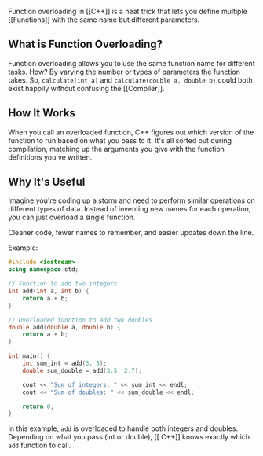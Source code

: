 Function overloading in [[C++]] is a neat trick that lets you define multiple [[Functions]] with the same name but different parameters. 

## What is Function Overloading?

Function overloading allows you to use the same function name for different tasks. How? By varying the number or types of parameters the function takes. So, `calculate(int a)` and `calculate(double a, double b)` could both exist happily without confusing the [[Compiler]].

## How It Works

When you call an overloaded function, C++ figures out which version of the function to run based on what you pass to it. It's all sorted out during compilation, matching up the arguments you give with the function definitions you've written.

## Why It's Useful

Imagine you're coding up a storm and need to perform similar operations on different types of data. Instead of inventing new names for each operation, you can just overload a single function. 

Cleaner code, fewer names to remember, and easier updates down the line.

Example:
```cpp
#include <iostream>
using namespace std;

// Function to add two integers
int add(int a, int b) {
    return a + b;
}

// Overloaded function to add two doubles
double add(double a, double b) {
    return a + b;
}

int main() {
    int sum_int = add(3, 5);
    double sum_double = add(3.5, 2.7);

    cout << "Sum of integers: " << sum_int << endl;
    cout << "Sum of doubles: " << sum_double << endl;

    return 0;
}

```

In this example, `add` is overloaded to handle both integers and doubles. Depending on what you pass (int or double), [[ C++]] knows exactly which `add` function to call.